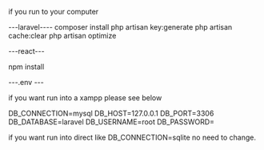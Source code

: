 if you run to your computer

---laravel----
composer install
php artisan key:generate
php artisan cache:clear
php artisan optimize

---react---

npm install


---.env ---

if you want run into a xampp please see below

DB_CONNECTION=mysql
DB_HOST=127.0.0.1
DB_PORT=3306
DB_DATABASE=laravel
DB_USERNAME=root
DB_PASSWORD=

if you want run into direct like
DB_CONNECTION=sqlite no need to change.



